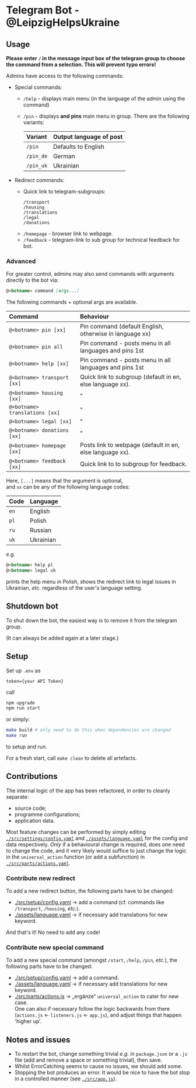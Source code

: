 # Telegram Bot - **@LeipzigHelpsUkraine** #

## Usage ##

**Please enter `/` in the message input box of the telegram group to choose the command from a selection. This will prevent typo errors!**

Admins have access to the following commands:

- Special commands:
  - `/help`    - displays main menu (in the language of the admin using the command)
  - `/pin` - displays **and pins** main menu in group.
    There are the following variants:

    | Variant    | Output language of post |
    | :--------- | :---------------------- |
    | `/pin`     | Defaults to English     |
    | `/pin_de`  | German                  |
    | `/pin_uk`  | Ukrainian               |

- Redirect commands:
  - Quick link to telegram-subgroups:
    ```
    /transport
    /housing
    /translations
    /legal
    /donations
    ```
  - `/homepage` - browser link to webpage.
  - `/feedback` - telegram-link to sub group for technical feedback for bot.

### Advanced ###

For greater control, admins may also send commands with arguments directly to the bot via:

```md
@<botname> command [args...]
```

The following commands + optional args are available.

| Command                        | Behaviour                                                 |
| :----------------------------- | :-------------------------------------------------------- |
| `@<botname> pin [xx]`          | Pin command (default English, otherwise in language xx)   |
| `@<botname> pin all`           | Pin command - posts menu in all languages and pins 1st    |
| `@<botname> help [xx]`         | Pin command - posts menu in all languages and pins 1st    |
| `@<botname> transport [xx]`    | Quick link to subgroup (default in en, else language xx). |
| `@<botname> housing [xx]`      | " |
| `@<botname> translations [xx]` | " |
| `@<botname> legal [xx]`        | " |
| `@<botname> donations [xx]`    | " |
| `@<botname> homepage [xx]`     | Posts link to webpage (default in en, else language xx).  |
| `@<botname> feedback [xx]`     | Quick link to to subgroup for feedback.                   |

Here, `[...]` means that the argument is optional,
</br>
and `xx` can be any of the following language codes:

| Code  | Language   |
| :---- | :--------- |
| `en`  | English    |
| `pl`  | Polish     |
| `ru`  | Russian    |
| `uk`  | Ukrainian  |

_e.g._

```md
@<botname> help pl
@<botname> legal uk
```

prints the help menu in Polish, shows the redirect link to legal issues in Ukrainian,
_etc._ regardless of the user's language setting.
## Shutdown bot ##

To shut down the bot, the easiest way is to remove it from the telegram group.

(It can always be added again at a later stage.)

## Setup ##

Set up `.env` as

```.env
token={your API Token}
```

call

```bash
npm upgrade
npm run start
```

or simply:

```bash
make build # only need to do this when dependencies are changed
make run
```

to setup and run.

For a fresh start, call `make clean` to delete all artefacts.

## Contributions ##

The internal logic of the app has been refactored, in order to cleanly separate:

- source code;
- programme configurations;
- application data.

Most feature changes can be performed by simply editing
  [`./src/settings/config.yaml`](src/settings/config.yaml)
  and
  [`./assets/language.yaml`](assets/language.yaml)
for the config and data respectively.
_Only_ if a behavioural change is required, does one need to change the code,
and it very likely would suffice to just change the logic in the `universal_action` function
(or add a subfunction) in [`./src/parts/actions.yaml`](src/parts/actions.yaml).

### Contribute new redirect ###

To add a new redirect button, the following parts have to be changed:

- [./src/setup/config.yaml](src/setup/config.yaml) -> add a command
  (cf. commands like `/transport`, `/housing`, _etc._).
- [./assets/language.yaml](assets/language.yaml) -> if necessary add translations for new keyword.

And that's it! No need to add any code!

### Contribute new special command ###

To add a new special command (amongst `/start`, `/help`, `/pin`, _etc._),
the following parts have to be changed:

- [./src/setup/config.yaml](src/setup/config.yaml) -> add a command.
- [./assets/language.yaml](assets/language.yaml) -> if necessary add translations for new keyword.
- [./src/parts/actions.js](src/parts/actions.js) -> „ergänze“ `universal_action` to cater for new case.
  </br>One can also if necessary follow the logic backwards from there (`actions.js` <- `listeners.js` <- `app.js`), and adjust things that happen 'higher up'.

## Notes and issues ##

- To restart the bot, change something trivial _e.g._ in `package.json` or a `.js` file (add and remove a space or something trivial),
  then save.
- Whilst ErrorCatching seems to cause no issues, we should add some.
- Stopping the bot produces an error. It would be nice to have the bot stop in a controlled manner
  (see [`./src/app.js`](src/app.js)).
